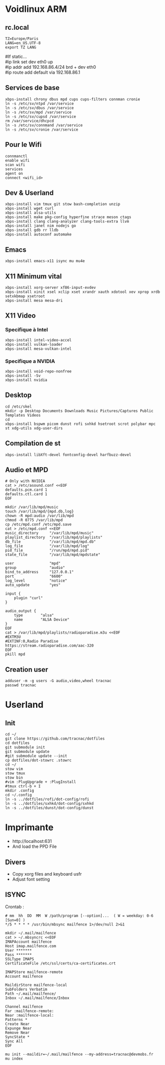 # Voidlinux ARM

## rc.local
```
TZ=Europe/Paris
LANG=en_US.UTF-8
export TZ LANG
```

#If static...  
#ip link set dev eth0 up  
#ip addr add 192.168.86.4/24 brd + dev eth0  
#ip route add default via 192.168.86.1  

## Services de base
```shell
xbps-install chrony dbus mpd cups cups-filters connman cronie
ln -s /etc/sv/ntpd /var/service
ln -s /etc/sv/dbus /var/service
ln -s /etc/sv/mpd /var/service
ln -s /etc/sv/cupsd /var/service
rm /var/service/dhcpcd
ln -s /etc/sv/connmand /var/service
ln -s /etc/sv/cronie /var/service
```

## Pour le Wifi
```shell
connmanctl  
enable wifi  
scan wifi
services
agent on
connect <wifi_id>
```

## Dev & Userland
```shell
xbps-install vim tmux git stow bash-completion unzip 
xbps-install wget curl
xbps-install alsa-utils
xbps-install make pkg-config hyperfine strace meson ctags
xbps-install clang clang-analyzer clang-tools-extra llvm
xbps-install janet nim nodejs go
xbps-install gdb rr lldb
xbps-install autoconf automake
```

## Emacs
```shell
xbps-install emacs-x11 isync mu mu4e
```

## X11 Minimum vital
```shell
xbps-install xorg-server xf86-input-evdev
xbps-install xinit xsel xclip xset xrandr xauth xdotool xev xprop xrdb setxkbmap xsetroot
xbps-install mesa mesa-dri
```

## X11 Video
### Specifique à Intel
``` Shell
xbps-install intel-video-accel
xbps-install vulkan-loader
xbps-install mesa-vulkan-intel
```
### Specifique a NVIDIA
```shell
xbps-install void-repo-nonfree
xbps-install -Sv
xbps-install nvidia
```

## Desktop
```shell
cd /etc/skel
mkdir -p Desktop Documents Downloads Music Pictures/Captures Public Templates Videos
cd
xbps-install bspwm picom dunst rofi sxhkd hsetroot scrot polybar mpc st xdg-utils xdg-user-dirs
```

## Compilation de st
```shell
xbps-install libXft-devel fontconfig-devel harfbuzz-devel
```

## Audio et MPD
```shell
# Only with NVIDIA
cat > /etc/asound.conf <<EOF
defaults.pcm.card 1
defaults.ctl.card 1
EOF

mkdir /var/lib/mpd/music
touch /var/lib/mpd/{mpd.db,log}
chown -R mpd:audio /var/lib/mpd
chmod -R 0775 /var/lib/mpd
cp /etc/mpd.conf /etc/mpd.save
cat > /etc/mpd.conf <<EOF
music_directory     "/var/lib/mpd/music"
playlist_directory  "/var/lib/mpd/playlists"
db_file             "/var/lib/mpd/mpd.db"
log_file            "/var/lib/mpd/log"
pid_file            "/run/mpd/mpd.pid"
state_file          "/var/lib/mpd/mpdstate"

user                "mpd"
group               "audio"
bind_to_address     "127.0.0.1"
port                "6600"
log_level			"notice"
auto_update         "yes"

input {
    plugin "curl"
}

audio_output {
	type		"alsa"
	name		"ALSA Device"
}
EOF
cat > /var/lib/mpd/playlists/radioparadise.m3u <<EOF
#EXTM3U
#EXTINF:0,Radio Paradise
https://stream.radioparadise.com/aac-320
EOF
pkill mpd
```

## Creation user
```shell
adduser -m -g users -G audio,video,wheel tracnac
passwd tracnac
```

# Userland
## Init

```shell
cd ~/
git clone https://github.com/tracnac/dotfiles
cd dotfiles
git submodule init
git submodule update
#git submodule update --init
cp dotfiles/dot-stowrc .stowrc
cd ~/
stow vim
stow tmux
stow bin
#vim :PlugUpgrade + :PlugInstall
#tmux ctrl-b + I
mkdir .config
cd ~/.config
ln -s ../dotfiles/rofi/dot-config/rofi
ln -s ../dotfiles/sxhkd/dot-config/sxhkd
ln -s ../dotfiles/dunst/dot-config/dunst
```

# Imprimante
- http://localhost:631
- And load the PPD File

## Divers
- Copy xorg files and keyboard usfr
- Adjust font setting 

## ISYNC
Crontab :
```
# mm  hh  DD  MM  W /path/program [--option]...  ( W = weekday: 0-6 [Sun=0] )
*/5 * * * * /usr/bin/mbsync mailfence 1>/dev/null 2>&1
```

```shell
mkdir ~/.mail/mailfence
cat > ~/.mbsyncrc <<EOF
IMAPAccount mailfence
Host imap.mailfence.com
User *******
Pass *******
SSLType IMAPS
CertificateFile /etc/ssl/certs/ca-certificates.crt

IMAPStore mailfence-remote
Account mailfence

MaildirStore mailfence-local
SubFolders Verbatim
Path ~/.mail/mailfence/
Inbox ~/.mail/mailfence/Inbox

Channel mailfence
Far :mailfence-remote:
Near :mailfence-local:
Patterns *
Create Near
Expunge Near
Remove Near
SyncState *
Sync All
EOF
```
```
mu init --maildir=~/.mail/mailfence --my-address=tracnac@devmobs.fr
mu index
```
